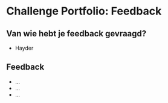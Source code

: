 # Challenge Portfolio: Feedback

## Van wie hebt je feedback gevraagd?

- Hayder

## Feedback

- ...
- ...
- ...
  